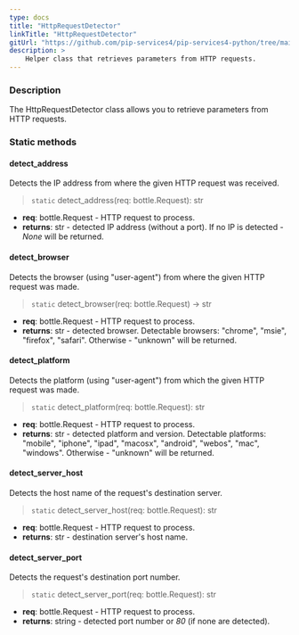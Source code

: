 ```yaml
---
type: docs
title: "HttpRequestDetector"
linkTitle: "HttpRequestDetector"
gitUrl: "https://github.com/pip-services4/pip-services4-python/tree/main/pip-services4-http-python"
description: >
    Helper class that retrieves parameters from HTTP requests.
---
```


### Description

The HttpRequestDetector class allows you to retrieve parameters from HTTP requests. 

### Static methods

#### detect_address
Detects the IP address from where the given HTTP request was received.

> `static` detect_address(req: bottle.Request): str

- **req**: bottle.Request - HTTP request to process.
- **returns**: str - detected IP address (without a port). If no IP is detected - *None* will be returned.


#### detect_browser
Detects the browser (using "user-agent") from where the given HTTP request was made.

> `static` detect_browser(req: bottle.Request) -> str

- **req**: bottle.Request - HTTP request to process.
- **returns**: str - detected browser. Detectable browsers: "chrome", "msie", "firefox", "safari". Otherwise - "unknown" will be returned.


#### detect_platform
Detects the platform (using "user-agent") from which the given HTTP request was made.

> `static` detect_platform(req: bottle.Request): str

- **req**: bottle.Request - HTTP request to process.
- **returns**: str - detected platform and version. Detectable platforms: "mobile", "iphone",
"ipad",  "macosx", "android",  "webos", "mac", "windows". Otherwise - "unknown" will
be returned.


#### detect_server_host
Detects the host name of the request's destination server.

> `static` detect_server_host(req: bottle.Request): str

- **req**: bottle.Request - HTTP request to process.
- **returns**: str - destination server's host name.


#### detect_server_port
Detects the request's destination port number.

> `static` detect_server_port(req: bottle.Request): str

- **req**: bottle.Request - HTTP request to process.
- **returns**: string - detected port number or *80* (if none are detected).
